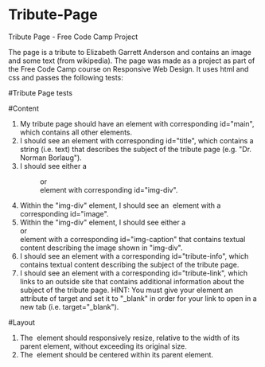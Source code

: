 # Tribute-Page
Tribute Page - Free Code Camp Project

The page is a tribute to Elizabeth Garrett Anderson and contains an image and some text (from wikipedia).
The page was made as a project as part of the Free Code Camp course on Responsive Web Design.  It uses html and css and passes the following tests:

#Tribute Page tests

#Content

1. My tribute page should have an element with corresponding id="main", which contains all other elements.
2. I should see an element with corresponding id="title", which contains a string (i.e. text) that describes the subject of the tribute page (e.g. "Dr. Norman Borlaug").
3. I should see either a <figure> or <div> element with corresponding id="img-div".
4. Within the "img-div" element, I should see an <img> element with a corresponding id="image".
5. Within the "img-div" element, I should see either a <figcaption> or <div> element with a corresponding id="img-caption" that contains textual content describing the image shown in "img-div".
6. I should see an element with a corresponding id="tribute-info", which contains textual content describing the subject of the tribute page.
7. I should see an <a> element with a corresponding id="tribute-link", which links to an outside site that contains additional information about the subject of the tribute page. HINT: You must give your element an attribute of target and set it to "_blank" in order for your link to open in a new tab (i.e. target="_blank").

#Layout
1. The <img> element should responsively resize, relative to the width of its parent element, without exceeding its original size.
2. The <img> element should be centered within its parent element.
